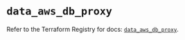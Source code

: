 # `data_aws_db_proxy`

Refer to the Terraform Registry for docs: [`data_aws_db_proxy`](https://registry.terraform.io/providers/hashicorp/aws/6.5.0/docs/data-sources/db_proxy).

